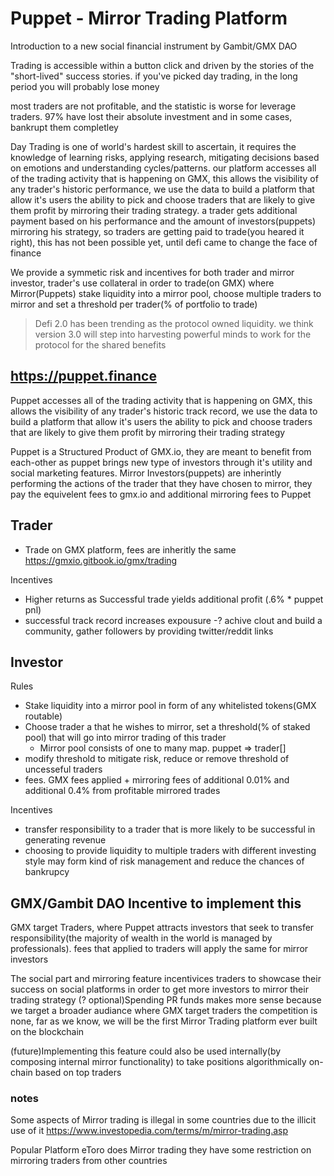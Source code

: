 
# Puppet - Mirror Trading Platform

Introduction to a new social financial instrument by Gambit/GMX DAO

Trading is accessible within a button click and driven by the stories of the "short-lived" success stories. if you've picked day trading, in the long period you will probably lose money

most traders are not profitable, and the statistic is worse for leverage traders. 97% have lost their absolute investment and in some cases, bankrupt them completley

Day Trading is one of world's hardest skill to ascertain, it requires the knowledge of learning risks, applying research, mitigating decisions based on emotions and understanding cycles/patterns. our platform accesses all of the trading activity that is happening on GMX, this allows the visibility of any trader's historic performance, we use the data to build a platform that allow it's users the ability to pick and choose traders that are likely to give them profit by mirroring their trading strategy.
a trader gets additional payment based on his performance and the amount of investors(puppets) mirroring his strategy, so traders are getting paid to trade(you heared it right), this has not been possible yet, until defi came to change the face of finance

We provide a symmetic risk and incentives for both trader and mirror investor, trader's use collateral in order to trade(on GMX) where Mirror(Puppets) stake liquidity into a mirror pool, choose multiple traders to mirror and set a threshold per trader(% of portfolio to trade)

> Defi 2.0 has been trending as the protocol owned liquidity. we think version 3.0 will step into harvesting powerful minds to work for the protocol for the shared benefits

## https://puppet.finance

Puppet accesses all of the trading activity that is happening on GMX, this allows the visibility of any trader's historic track record, we use the data to build a platform that allow it's users the ability to pick and choose traders that are likely to give them profit by mirroring their trading strategy

Puppet is a Structured Product of GMX.io, they are meant to benefit from each-other as puppet brings new type of investors through it's utility and social marketing features. Mirror Investors(puppets) are inherintly performing the actions of the trader that they have chosen to mirror, they pay the equivelent fees to gmx.io and additional mirroring fees to Puppet

## Trader

- Trade on GMX platform, fees are inheritly the same https://gmxio.gitbook.io/gmx/trading

Incentives

- Higher returns as Successful trade yields additional profit (.6% * puppet pnl)
- successful track record increases expousure
-? achive clout and build a community, gather followers by providing twitter/reddit links

## Investor

Rules

- Stake liquidity into a mirror pool in form of any whitelisted tokens(GMX routable)
- Choose trader a that he wishes to mirror, set a threshold(% of staked pool) that will go into mirror trading of this trader
  - Mirror pool consists of one to many map. puppet => trader[]
- modify threshold to mitigate risk, reduce or remove threshold of uncesseful traders
- fees. GMX fees applied + mirroring fees of additional 0.01% and additional 0.4% from profitable mirrored trades

Incentives

- transfer responsibility to a trader that is more likely to be successful in generating revenue
- choosing to provide liquidity to multiple traders with different investing style may form kind of risk management and reduce the chances of bankrupcy

## GMX/Gambit DAO Incentive to implement this

GMX target Traders, where Puppet attracts investors that seek to transfer responsibility(the majority of wealth in the world is managed by professionals). fees that applied to traders will apply the same for mirror investors

The social part and mirroring feature incentivices traders to showcase their success on social platforms in order to get more investors to mirror their trading strategy
(? optional)Spending PR funds makes more sense because we target a broader audiance where GMX target traders
the competition is none, far as we know, we will be the first Mirror Trading platform ever built on the blockchain

(future)Implementing this feature could also be used internally(by composing internal mirror functionality) to take positions algorithmically on-chain based on top traders

### notes

Some aspects of Mirror trading is illegal in some countries due to the illicit use of it
<https://www.investopedia.com/terms/m/mirror-trading.asp>

Popular Platform eToro does Mirror trading they have some restriction on mirroring traders from other countries
